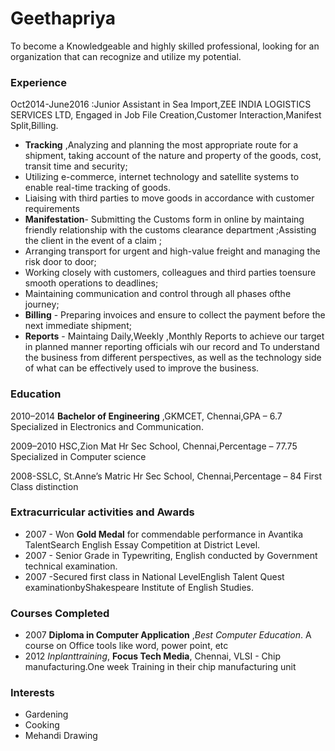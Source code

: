 # Geethapriya

To become a Knowledgeable and highly skilled professional,
looking for an organization that can recognize and utilize my
potential. 
### Experience
Oct2014-June2016 :Junior Assistant in Sea Import,ZEE INDIA LOGISTICS SERVICES LTD,
Engaged in Job File Creation,Customer Interaction,Manifest Split,Billing.
  - **Tracking** ,Analyzing and planning the most appropriate route for a shipment, taking account of the
  nature and property of the goods, cost, transit time and security;
  - Utilizing e-commerce, internet technology and satellite systems to enable real-time tracking of goods.
  - Liaising with third parties to move goods in accordance with customer requirements
  - **Manifestation**- Submitting the Customs form in online by maintaing friendly relationship with the customs clearance department ;Assisting
  the client in the event of a claim ;
  - Arranging transport for urgent and high-value freight and managing the risk door to door;
  - Working closely with customers, colleagues and third parties toensure smooth operations to deadlines; 
  - Maintaining communication and control through all phases ofthe journey;
  - **Billing** - Preparing invoices and ensure to collect the payment before the next immediate
  shipment;
  - **Reports** - Maintaing Daily,Weekly ,Monthly Reports to achieve our target in planned manner
  reporting officials wih our record and To understand the business from different perspectives, as
  well as the technology side of what can be effectively used to improve the business.
  
### Education

  2010–2014 **Bachelor of Engineering** ,GKMCET, Chennai,GPA – 6.7 Specialized in Electronics and Communication.

  2009–2010 HSC,Zion Mat Hr Sec School, Chennai,Percentage – 77.75 Specialized in Computer science

  2008-SSLC, St.Anne’s Matric Hr Sec School, Chennai,Percentage – 84 First Class distinction

### Extracurricular activities and Awards

  - 2007 - Won **Gold Medal** for commendable performance in Avantika TalentSearch English Essay Competition at District Level.
  - 2007 - Senior Grade in Typewriting, English conducted by Government technical examination.
  - 2007 -Secured first class in National LevelEnglish Talent Quest examinationbyShakespeare Institute of English Studies.

### Courses Completed

  - 2007 **Diploma in Computer Application** ,*Best Computer Education*.
  A course on Office tools like word, power point, etc
  - 2012 *Inplanttraining*, **Focus Tech Media**, Chennai, VLSI - Chip manufacturing.One week Training in their chip manufacturing unit

### Interests

  - Gardening
  - Cooking
  - Mehandi Drawing
